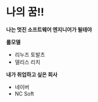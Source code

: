 # 나의 꿈!!

**나는 멋진 소프트웨어 엔지니어가 될테야**   
   
**롤모델**
- 리누즈 토발츠
- 델리스 리치
   
**내가 취업하고 싶은 회사**   
- 네이버
- NC Soft